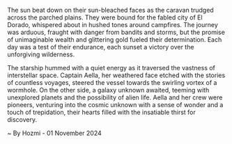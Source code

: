 
The sun beat down on their sun-bleached faces as the caravan trudged across the parched plains. They were bound for the fabled city of El Dorado, whispered about in hushed tones around campfires.  The journey was arduous, fraught with danger from bandits and storms, but the promise of unimaginable wealth and glittering gold fueled their determination. Each day was a test of their endurance, each sunset a victory over the unforgiving wilderness.

The starship hummed with a quiet energy as it traversed the vastness of interstellar space. Captain Aella, her weathered face etched with the stories of countless voyages, steered the vessel towards the swirling vortex of a wormhole. On the other side, a galaxy unknown awaited, teeming with unexplored planets and the possibility of alien life.  Aella and her crew were pioneers, venturing into the cosmic unknown with a sense of wonder and a touch of trepidation, their hearts filled with the insatiable thirst for discovery. 

~ By Hozmi - 01 November 2024
